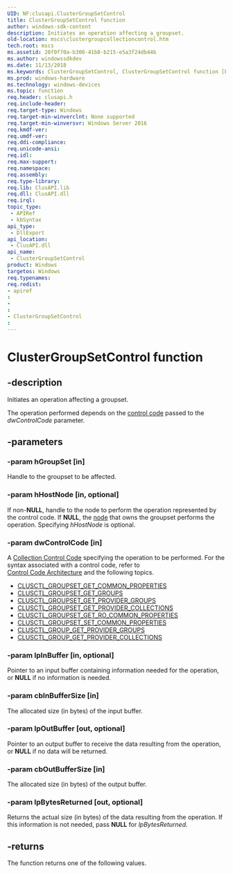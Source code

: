 ```yaml
---
UID: NF:clusapi.ClusterGroupSetControl
title: ClusterGroupSetControl function
author: windows-sdk-content
description: Initiates an operation affecting a groupset.
old-location: mscs\clustergroupcollectioncontrol.htm
tech.root: mscs
ms.assetid: 20f0f70a-b300-41b8-b215-e5a3f24db44b
ms.author: windowssdkdev
ms.date: 11/13/2018
ms.keywords: ClusterGroupSetControl, ClusterGroupSetControl function [Failover Cluster], PCLUSAPI_CLUSTER_GROUP_GROUPSET_CONTROL, PCLUSAPI_CLUSTER_GROUP_GROUPSET_CONTROL function [Failover Cluster], clusapi/ClusterGroupSetControl, clusapi/PCLUSAPI_CLUSTER_GROUP_GROUPSET_CONTROL, mscs.clustergroupcollectioncontrol
ms.prod: windows-hardware
ms.technology: windows-devices
ms.topic: function
req.header: clusapi.h
req.include-header: 
req.target-type: Windows
req.target-min-winverclnt: None supported
req.target-min-winversvr: Windows Server 2016
req.kmdf-ver: 
req.umdf-ver: 
req.ddi-compliance: 
req.unicode-ansi: 
req.idl: 
req.max-support: 
req.namespace: 
req.assembly: 
req.type-library: 
req.lib: ClusAPI.lib
req.dll: ClusAPI.dll
req.irql: 
topic_type:
 - APIRef
 - kbSyntax
api_type:
 - DllExport
api_location:
 - ClusAPI.dll
api_name:
 - ClusterGroupSetControl
product: Windows
targetos: Windows
req.typenames: 
req.redist: 
- apiref
: 
- 
: 
- ClusterGroupSetControl
: 
---
```


# ClusterGroupSetControl function


## -description


Initiates an operation affecting a groupset.

The 
    operation performed depends on the <a href="https://msdn.microsoft.com/en-us/library/Aa369307(v=VS.85).aspx">control code</a> passed to the 
    <i>dwControlCode</i> parameter.


## -parameters




### -param hGroupSet [in]

Handle to the groupset to be affected.


### -param hHostNode [in, optional]

If non-<b>NULL</b>, handle to the node to perform the operation represented by the control 
       code. If <b>NULL</b>, the <a href="https://msdn.microsoft.com/en-us/library/Aa371745(v=VS.85).aspx">node</a> that owns the 
       groupset performs the operation. Specifying <i>hHostNode</i> is optional.


### -param dwControlCode [in]

A <a href="https://msdn.microsoft.com/en-us/library/Mt705457(v=VS.85).aspx">Collection Control Code</a> specifying 
       the operation to be performed. For the syntax associated with a control code, refer to  
       <a href="https://msdn.microsoft.com/en-us/library/Aa369308(v=VS.85).aspx">Control Code Architecture</a> and the following 
       topics.

<ul>
<li>
<a href="https://msdn.microsoft.com/en-us/library/Mt705417(v=VS.85).aspx">CLUSCTL_GROUPSET_GET_COMMON_PROPERTIES</a>
</li>
<li>
<a href="https://msdn.microsoft.com/en-us/library/Mt705418(v=VS.85).aspx">CLUSCTL_GROUPSET_GET_GROUPS</a>
</li>
<li>
<a href="https://msdn.microsoft.com/en-us/library/Mt705420(v=VS.85).aspx">CLUSCTL_GROUPSET_GET_PROVIDER_GROUPS</a>
</li>
<li>
<a href="https://msdn.microsoft.com/en-us/library/Mt705419(v=VS.85).aspx">CLUSCTL_GROUPSET_GET_PROVIDER_COLLECTIONS</a>
</li>
<li>
<a href="https://msdn.microsoft.com/en-us/library/Mt705421(v=VS.85).aspx">CLUSCTL_GROUPSET_GET_RO_COMMON_PROPERTIES</a>
</li>
<li>
<a href="https://msdn.microsoft.com/en-us/library/Mt705422(v=VS.85).aspx">CLUSCTL_GROUPSET_SET_COMMON_PROPERTIES</a>
</li>
<li>
<a href="https://msdn.microsoft.com/en-us/library/Mt705424(v=VS.85).aspx">CLUSCTL_GROUP_GET_PROVIDER_GROUPS</a>
</li>
<li>
<a href="https://msdn.microsoft.com/en-us/library/Mt705423(v=VS.85).aspx">CLUSCTL_GROUP_GET_PROVIDER_COLLECTIONS</a>
</li>
</ul>

### -param lpInBuffer [in, optional]

Pointer to an input buffer containing information needed for the operation, or <b>NULL</b> 
       if no information is needed.


### -param cbInBufferSize [in]

The allocated size (in bytes) of the input buffer.


### -param lpOutBuffer [out, optional]

Pointer to an output buffer to receive the data resulting from the operation, or 
       <b>NULL</b> if no data will be returned.


### -param cbOutBufferSize [in]

The allocated size (in bytes) of the output buffer.


### -param lpBytesReturned [out, optional]

Returns the actual size (in bytes) of the data resulting from the operation. If this information is not 
       needed, pass <b>NULL</b> for <i>lpBytesReturned</i>.


## -returns



The function returns one of the following values.



